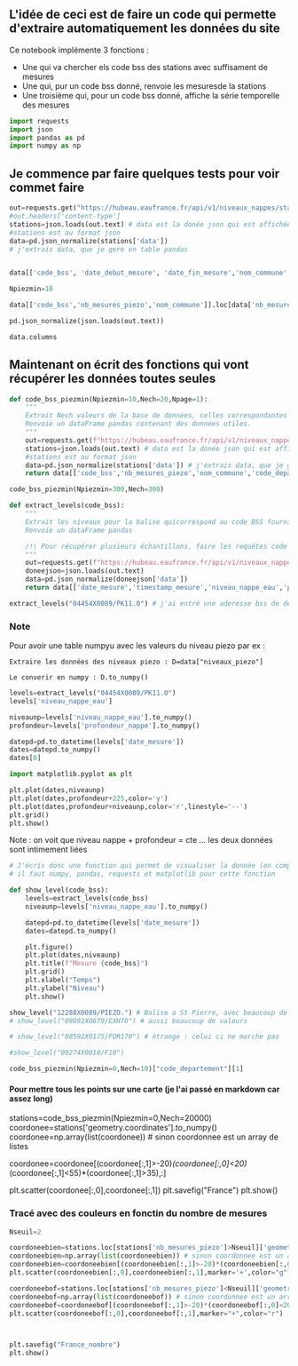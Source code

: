 ## L'idée de ceci est de faire un code qui permette d'extraire automatiquement les données du site

Ce notebook implémente 3 fonctions :
* Une qui va chercher els code bss des stations avec suffisament de mesures
* Une qui, pur un code bss donné, renvoie les mesuresde la stations
* Une troisième qui, pour un code bss donné, affiche la série temporelle des mesures

```python
import requests
import json
import pandas as pd
import numpy as np
```

## Je commence par faire quelques tests pour voir commet faire

```python
out=requests.get("https://hubeau.eaufrance.fr/api/v1/niveaux_nappes/stations?format=json&page=1&size=20")
#out.headers['content-type']
stations=json.loads(out.text) # data est la donée json qui est affichée sur le site hubeau,  data['data'] est une liste, de dictionnaires correspondant aux données
#stations est au format json
data=pd.json_normalize(stations['data'])
# j'extrais data, que je gere en table pandas


data[['code_bss', 'date_debut_mesure', 'date_fin_mesure','nom_commune', 'x', 'y','geometry.coordinates', 'nb_mesures_piezo']] # j'ai selectionné des champs qui pouvaient être utiles

Npiezmin=10

data[['code_bss','nb_mesures_piezo','nom_commune']].loc[data['nb_mesures_piezo']>Npiezmin] # on récupère les code BSS des balises qui ont plus de Npiezmin mesures

```

```python
pd.json_normalize(json.loads(out.text))
```

```python
data.columns
```

## Maintenant on écrit des fonctions qui vont récupérer les données toutes seules

```python
def code_bss_piezmin(Npiezmin=10,Nech=20,Npage=1):
    """
    Extrait Nech valeurs de la base de données, celles correspondantes à la page Npage. Ensuite selection des code bss des stations avec plus de Npiezmin mesures.
    Renvoie un dataFrame pandas contenant des données utiles.
    """
    out=requests.get(f"https://hubeau.eaufrance.fr/api/v1/niveaux_nappes/stations?format=json&page={Npage}&size={Nech}")
    stations=json.loads(out.text) # data est la donée json qui est affichée sur le site hubeau,  data['data'] est une liste, de dictionnaires correspondant aux données
    #stations est au format json
    data=pd.json_normalize(stations['data']) # j'extrais data, que je gere en table pandas
    return data[['code_bss','nb_mesures_piezo','nom_commune','code_departement','geometry.coordinates']].loc[data['nb_mesures_piezo']>Npiezmin] # on récupère les code BSS de
```

```python
code_bss_piezmin(Npiezmin=300,Nech=300)
```

```python
def extract_levels(code_bss):
    """
    Extrait les niveaux pour la balise quicorrespond au code BSS fourni
    Renvoie un dataFrame pandas

    /!\ Pour récupérer plusieurs échantillons, faire les requêtes code bss par code bss, ne pas lui donner une liste de codes d'un coup
    """
    out=requests.get(f"https://hubeau.eaufrance.fr/api/v1/niveaux_nappes/chroniques?code_bss={code_bss}")
    doneejson=json.loads(out.text)
    data=pd.json_normalize(doneejson['data'])
    return data[['date_mesure','timestamp_mesure','niveau_nappe_eau','profondeur_nappe']]
```

```python
extract_levels("04454X0089/PK11.0") # j'ai entré une aderesse bss de dessus
```

### Note 
Pour avoir une table numpyu avec les valeurs du niveau piezo par ex : 

    Extraire les données des niveaux piezo : D=data["niveaux_piezo"]
    
    Le converir en numpy : D.to_numpy()

```python
levels=extract_levels("04454X0089/PK11.0")
levels['niveau_nappe_eau']
```


```python
niveaunp=levels['niveau_nappe_eau'].to_numpy()
profondeur=levels['profondeur_nappe'].to_numpy()
```

```python
datepd=pd.to_datetime(levels['date_mesure'])
dates=datepd.to_numpy()
dates[0]
```

```python
import matplotlib.pyplot as plt

plt.plot(dates,niveaunp)
plt.plot(dates,profondeur+225,color='y')
plt.plot(dates,profondeur+niveaunp,color='r',linestyle='--')
plt.grid()
plt.show()
```

Note : on voit que niveau nappe + profondeur = cte ... les deux données sont intimement liées

```python
# J'écris donc une fonction qui permet de visualiser la donnée (en compilant tout ce que j'ai écrit plus haut)
# il faut numpy, pandas, requests et matplotlib pour cette fonction

def show_level(code_bss):
    levels=extract_levels(code_bss)
    niveaunp=levels['niveau_nappe_eau'].to_numpy()

    datepd=pd.to_datetime(levels['date_mesure'])
    dates=datepd.to_numpy()

    plt.figure()
    plt.plot(dates,niveaunp)
    plt.title(f"Mesure {code_bss}")
    plt.grid()
    plt.xlabel("Temps")
    plt.ylabel("Niveau")
    plt.show()
```

```python
show_level("12288X0089/PIEZO.") # Balise a St Pierre, avec beaucoup de mesure et des valeurs abérrantes
# show_level("09892X0679/EXH70") # aussi beaucoup de valeurs

# show_level("08592X0175/FOR170") # étrange : celui ci ne marche pas

#show_level("00274X0010/F10")
```

```python
code_bss_piezmin(Npiezmin=0,Nech=10)["code_departement"][1]
```

#### Pour mettre tous les points sur une carte (je l'ai passé en markdown car assez long)


stations=code_bss_piezmin(Npiezmin=0,Nech=20000)
coordonee=stations['geometry.coordinates'].to_numpy()
coordonee=np.array(list(coordonee)) # sinon coordonnee est un array de listes

coordonee=coordonee[(coordonee[:,1]>-20)*(coordonee[:,0]<20)*(coordonee[:,1]<55)*(coordonee[:,1]>35),:]

plt.scatter(coordonee[:,0],coordonee[:,1])
plt.savefig("France")
plt.show()


### Tracé avec des couleurs en fonctin du nombre de mesures 

```python
Nseuil=2

coordoneebien=stations.loc[stations['nb_mesures_piezo']>Nseuil]['geometry.coordinates'].to_numpy()
coordoneebien=np.array(list(coordoneebien)) # sinon coordonnee est un array de listes
coordoneebien=coordoneebien[(coordoneebien[:,1]>-20)*(coordoneebien[:,0]<20)*(coordoneebien[:,1]<55)*(coordoneebien[:,1]>35),:]
plt.scatter(coordoneebien[:,0],coordoneebien[:,1],marker='+',color="g")

coordoneebof=stations.loc[stations['nb_mesures_piezo']<Nseuil]['geometry.coordinates'].to_numpy()
coordoneebof=np.array(list(coordoneebof)) # sinon coordonnee est un array de listes
coordoneebof=coordoneebof[(coordoneebof[:,1]>-20)*(coordoneebof[:,0]<20)*(coordoneebof[:,1]<55)*(coordoneebof[:,1]>35),:]
plt.scatter(coordoneebof[:,0],coordoneebof[:,1],marker="+",color="r")



plt.savefig("France_nombre")
plt.show()
```
